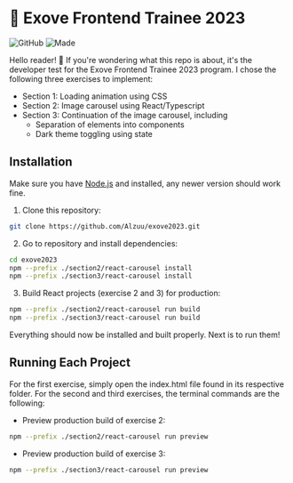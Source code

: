 # 🚀 Exove Frontend Trainee 2023
![GitHub](https://img.shields.io/github/license/Alzuu/exove2023?style=for-the-badge)
![Made](https://img.shields.io/badge/this-Made%20with%20%F0%9F%92%99%20by%20Allan%20Li-yellow?style=for-the-badge)

Hello reader! 👋 If you're wondering what this repo is about, it's the developer test for the Exove Frontend Trainee 2023 program. I chose the following three exercises to implement:
  - Section 1: Loading animation using CSS
  - Section 2: Image carousel using React/Typescript
  - Section 3: Continuation of the image carousel, including
    - Separation of elements into components
    - Dark theme toggling using state

## Installation
Make sure you have [Node.js](https://nodejs.org/en/) and installed, any newer version should work fine.

1. Clone this repository:

```bash
git clone https://github.com/Alzuu/exove2023.git
```

2. Go to repository and install dependencies:

```bash
cd exove2023
npm --prefix ./section2/react-carousel install
npm --prefix ./section3/react-carousel install
```

3. Build React projects (exercise 2 and 3) for production:

```bash
npm --prefix ./section2/react-carousel run build
npm --prefix ./section3/react-carousel run build
```

Everything should now be installed and built properly. Next is to run them!

## Running Each Project
For the first exercise, simply open the index.html file found in its respective folder. For the second and third exercises, the terminal commands are the following:
- Preview production build of exercise 2:
```bash
npm --prefix ./section2/react-carousel run preview
```
- Preview production build of exercise 3:
```bash
npm --prefix ./section3/react-carousel run preview
```
